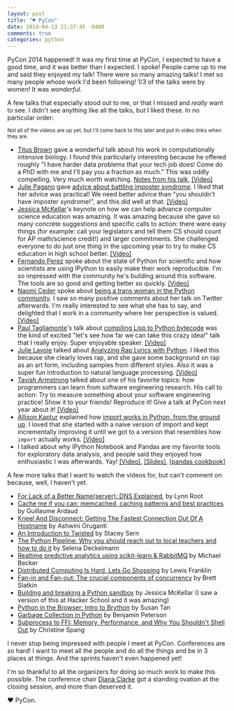```yaml
---
layout: post
title: "♥ PyCon"
date: 2014-04-13 21:37:45 -0400
comments: true
categories: python
---
```


PyCon 2014 happened! It was my first time at PyCon, I expected to have
a good time, and it was better than I expected. I spoke! People came
up to me and said they enjoyed my talk! There were so many amazing
talks! I met so many people whose work I'd been following! 1/3 of the
talks were by women! It was *wonderful*.


A few talks that especially stood out to me, or that I missed and
*really* want to see. I didn't see anything like all the talks, but I
liked these. In no particular order:

<small>
Not all of the videos are up yet, but I'll come back to this later and
put in video links when they are.
</small>

* [Titus Brown](https://twitter.com/ctitusbrown) gave a wonderful talk
  about his work in computationally intensive biology. I found this
  particularly interesting because he offered roughly "I have harder
  data problems that your tech job does! Come do a PhD with me and
  I'll pay you a fraction as much." This was oddly compelling. Very
  much worth watching.
  [Notes from his talk](http://ivory.idyll.org/blog/2014-pycon.html),
  [[Video]](http://pyvideo.org/video/2697/data-intensive-biology-in-the-cloud-instrumentin)
* [Julie Pagano](https://twitter.com/juliepagano) gave
  [advice about battling imposter syndrome](https://us.pycon.org/2014/schedule/presentation/164/).
  I liked that her advice was practical! We need better advice than
  "you shouldn't have imposter syndrome!", and this did well at that.
  [[Video]](http://pyvideo.org/video/2659/its-dangerous-to-go-alone-battling-the-invisibl)
* [Jessica McKellar](https://twitter.com/jessicamckellar)'s keynote on how we can help advance computer
  science education was amazing. It was amazing because she gave so
  many concrete suggestions and specific calls to action: there were
  easy things (for example: call your legislators and tell them CS
  should count for AP math/science credit!) and larger commitments.
  She challenged everyone to do just one thing in the upcoming year to
  try to make CS education in high school better.
  [[Video]](http://pyvideo.org/video/2684/keynote-jessica-mckellar)
* [Fernando Perez](https://twitter.com/fperez_org) spoke about the
  state of Python for scientific and how scientists are using IPython
  to easily make their work reproducible. I'm so impressed with the
  community he's building around this software. The tools are so good
  and getting better so quickly.
  [[Video]](http://pyvideo.org/video/2683/keynote-fernando-perez)
* [Naomi Ceder](https://twitter.com/NaomiCeder) spoke about
  [being a trans woman in the Python community](https://us.pycon.org/2014/schedule/presentation/182/).
  I saw so many positive comments about her talk on Twitter
  afterwards. I'm really interested to see what she has to say, and
  delighted that I work in a community where her perspective is
  valued.
  [[Video]](http://pyvideo.org/video/2671/farewell-and-welcome-home-python-in-two-genders)
* [Paul Tagliamonte](https://twitter.com/paultag)'s talk about
  [compiling Lisp to Python bytecode](https://us.pycon.org/2014/schedule/presentation/192/)
  was the kind of excited "let's see how far we can take this crazy
  idea!" talk that I really enjoy. Super enjoyable speaker.
  [[Video]](http://pyvideo.org/video/2616/getting-hy-on-python-how-to-implement-a-lisp-fro)
* [Julie Lavoie](https://twitter.com/hsjuju2) talked about
  [Analyzing Rap Lyrics with Python](https://us.pycon.org/2014/schedule/presentation/179/).
  I liked this because she clearly loves rap, and she gave some
  background on rap as an art form, including samples from different
  styles. Also it was a super fun introduction to natural language
  processing.
  [[Video]](http://pyvideo.org/video/2658/analyzing-rap-lyrics-with-python)
* [Tavish Armstrong](https://twitter.com/tavarm) talked about one of
  his favorite topics: how programmers can learn from software
  engineering research. His call to action: Try to measure something
  about your software engineering practice! Show it to your friends!
  Reproduce it! Give a talk at PyCon next year about it!
  [[Video]](http://pyvideo.org/video/2696/software-engineering-research-for-hackers-bridgi)
* [Allison Kaptur](https://twitter.com/akaptur) explained how
  [import works in Python, from the ground up](https://us.pycon.org/2014/schedule/presentation/229/).
  I loved that she started with a naive version of import and kept
  incrementally improving it until we got to a version that resembles
  how `import` actually works.
  [[Video]](http://pyvideo.org/video/2567/import-ant-decisions)
* I talked about why IPython Notebook and Pandas are my favorite tools
  for exploratory data analysis, and people said they enjoyed how
  enthusiastic I was afterwards. Yay!
  [[Video]](http://pyvideo.org/video/2657/diving-into-open-data-with-ipython-notebook-pan-0),
  [[Slides]](http://bit.ly/pycon-pandas), [[pandas cookbook]](https://github.com/jvns/pandas-cookbook)

A few more talks that I want to watch the videos for, but can't
comment on because, well, I haven't yet.

* [For Lack of a Better Name(server): DNS Explained](http://pyvideo.org/video/2600/for-lack-of-a-better-nameserver-dns-explained),
  by Lynn Root
* [Cache me if you can: memcached, caching patterns and best practices](http://pyvideo.org/video/2578/cache-me-if-you-can-memcached-caching-patterns)
  by Guillaume Ardaud
* [Kneel And Disconnect: Getting The Fastest Connection Out Of A Hostname](http://pyvideo.org/video/2568/kneel-and-disconnect-getting-the-fastest-connect)
  by Ashwini Oruganti
* [An Introduction to Twisted](http://pyvideo.org/video/2622/an-introduction-to-twisted) by Stacey Sern
* [The Python Pipeline: Why you should reach out to local teachers and how to do it](http://pyvideo.org/video/2694/the-python-pipeline-why-you-should-reach-out-to) by Selena Deckelmann
* [Realtime predictive analytics using scikit-learn & RabbitMQ](http://pyvideo.org/video/2606/realtime-predictive-analytics-using-scikit-learn) by
  Michael Becker
* [Distributed Computing Is Hard, Lets Go Shopping](http://pyvideo.org/video/2598/distributed-computing-is-hard-lets-go-shopping) by Lewis Franklin
* [Fan-in and Fan-out: The crucial components of concurrency](http://pyvideo.org/video/2572/fan-in-and-fan-out-the-crucial-components-of-con) by Brett
  Slatkin
* [Building and breaking a Python sandbox](http://pyvideo.org/video/2585/building-and-breaking-a-python-sandbox) by Jessica McKellar (I saw a
  version of this at Hacker School and it was amazing)
* [Python in the Browser: Intro to Brython](http://pyvideo.org/video/2695/python-in-the-browser-intro-to-brython) by Susan Tan
* [Garbage Collection in Python](http://pyvideo.org/video/2633/garbage-collection-in-python) by Benjamin Peterson
* [Subprocess to FFI: Memory, Performance, and Why You Shouldn't Shell Out](http://pyvideo.org/video/2640/subprocess-to-ffi-memory-performance-and-why-y) by Christine Spang

I never stop being impressed with people I meet at PyCon. Conferences
are so hard! I want to meet all the people and do all the things and
be in 3 places at things. And the sprints haven't even happened yet!

I'm so thankful to all the organizers for doing so much work to make
this possible. The conference chair
[Diana Clarke](https://twitter.com/diana_clarke) got a standing
ovation at the closing session, and more than deserved it.

♥ PyCon.

